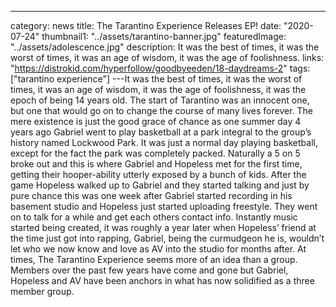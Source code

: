 ---
category: news
title: The Tarantino Experience Releases EP!
date: "2020-07-24"
thumbnail1: "../assets/tarantino-banner.jpg"
featuredImage: "../assets/adolescence.jpg"
description: It was the best of times, it was the worst of times, it was an age of wisdom, it was the age of foolishness.
links: "https://distrokid.com/hyperfollow/goodbyeeden/18-daydreams-2"
tags: ["tarantino experience"]
---It was the best of times, it was the worst of times, it was an age of wisdom, it was the age of foolishness, it was the epoch of being 14 years old. The start of Tarantino was an innocent one, but one that would go on to change the course of many lives forever. The mere existence is just the good grace of chance as one summer day 4 years ago Gabriel went to play basketball at a park integral to the group’s history named Lockwood Park. It was just a normal day playing basketball, except for the fact the park was completely packed. Naturally a 5 on 5 broke out and this is where Gabriel and Hopeless met for the first time, getting their hooper-ability utterly exposed by a bunch of kids. After the game Hopeless walked up to Gabriel and they started talking and just by pure chance this was one week after Gabriel started recording in his basement studio and Hopeless just started uploading freestyle. They went on to talk for a while and get each others contact info. Instantly music started being created, it was roughly a year later when Hopeless’ friend at the time just got into rapping, Gabriel, being the curmudgeon he is, wouldn’t let who we now know and love as AV into the studio for months after. At times, The Tarantino Experience seems more of an idea than a group. Members over the past few years have come and gone but Gabriel, Hopeless and AV have been anchors in what has now solidified as a three member group.

